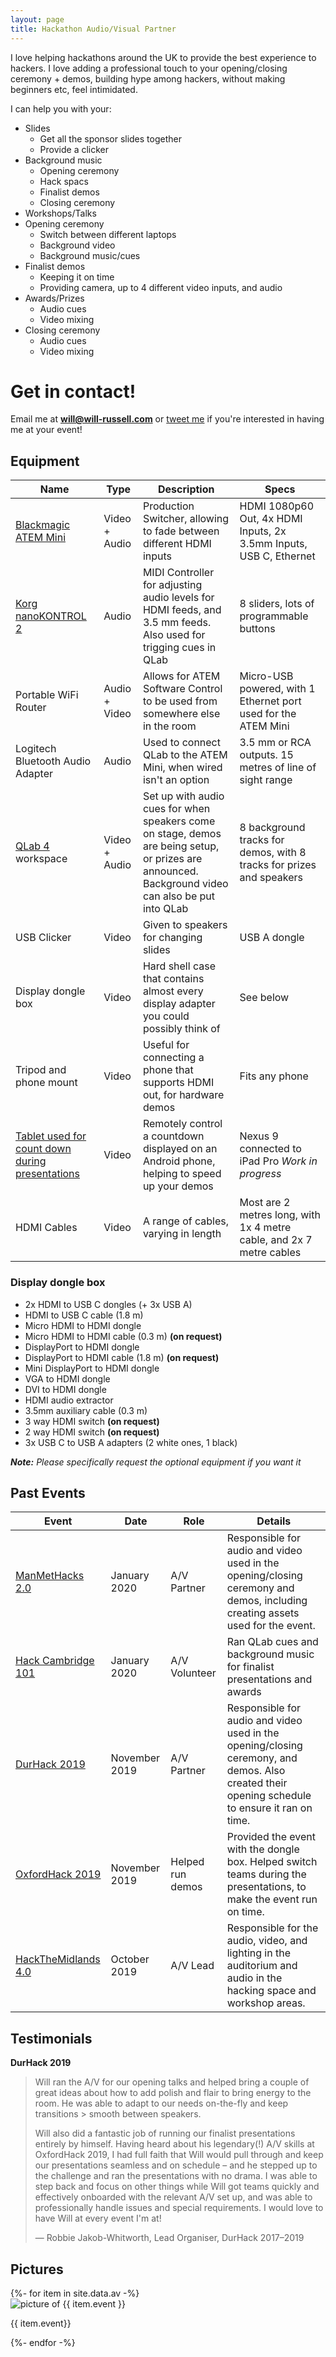 ```yaml
---
layout: page
title: Hackathon Audio/Visual Partner
---
```


I love helping hackathons around the UK to provide the best experience to hackers. I love adding a professional touch to your opening/closing ceremony + demos, building hype among hackers, without making beginners etc, feel intimidated.

I can help you with your:

* Slides
    * Get all the sponsor slides together
    * Provide a clicker
* Background music
    * Opening ceremony
    * Hack spacs
    * Finalist demos
    * Closing ceremony
* Workshops/Talks
* Opening ceremony
    * Switch between different laptops
    * Background video
    * Background music/cues
* Finalist demos
    * Keeping it on time
    * Providing camera, up to 4 different video inputs, and audio
* Awards/Prizes
    * Audio cues
    * Video mixing
* Closing ceremony
    * Audio cues
    * Video mixing
 

# Get in contact!

Email me at **[will@will-russell.com](mailto:will@will-russell.com)** or [tweet me](https://twitter.com/wrussell1999) if you're interested in having me at your event!

## Equipment

| Name | Type | Description | Specs |
|------|------|-------------|-------|
| [Blackmagic ATEM Mini](https://www.blackmagicdesign.com/uk/products/atemmini) | Video + Audio | Production Switcher, allowing to fade between different HDMI inputs | HDMI 1080p60  Out, 4x HDMI Inputs, 2x 3.5mm Inputs, USB C, Ethernet |
| [Korg nanoKONTROL 2](https://www.korg.com/uk/products/computergear/nanokontrol2/) | Audio | MIDI Controller for adjusting audio levels for HDMI feeds, and 3.5 mm feeds. Also used for trigging cues in QLab | 8 sliders, lots of programmable buttons |
| Portable WiFi Router | Audio + Video | Allows for ATEM Software Control to be used from somewhere else in the room | Micro-USB powered, with 1 Ethernet port used for the ATEM Mini |
| Logitech Bluetooth Audio Adapter | Audio | Used to connect QLab to the ATEM Mini, when wired isn't an option | 3.5 mm or RCA outputs. 15 metres of line of sight range | 
| [QLab 4](https://qlab.app/) workspace | Video + Audio | Set up with audio cues for when speakers come on stage, demos are being setup, or prizes are announced. Background video can also be put into QLab | 8 background tracks for demos, with 8 tracks for prizes and speakers |
| USB Clicker | Video | Given to speakers for changing slides | USB A dongle |
| Display dongle box | Video | Hard shell case that contains almost every display adapter you could possibly think of | See below |
| Tripod and phone mount | Video | Useful for connecting a phone that supports HDMI out, for hardware demos | Fits any phone |
| [Tablet used for count down during presentations](https://github.com/wrussell1999/hackathon-demo-timer-android) | Video | Remotely control a countdown displayed on an Android phone, helping to speed up your demos | Nexus 9 connected to iPad Pro _Work in progress_ |
| HDMI Cables | Video | A range of cables, varying in length | Most are 2 metres long, with 1x 4 metre cable, and 2x 7 metre cables |

### Display dongle box

* 2x HDMI to USB C dongles (+ 3x USB A)
* HDMI to USB C cable (1.8 m)
* Micro HDMI to HDMI dongle
* Micro HDMI to HDMI cable (0.3 m) **(on request)**
* DisplayPort to HDMI dongle
* DisplayPort to HDMI cable (1.8 m) **(on request)**
* Mini DisplayPort to HDMI dongle
* VGA to HDMI dongle
* DVI to HDMI dongle
* HDMI audio extractor
* 3.5mm auxiliary cable (0.3 m)
* 3 way HDMI switch **(on request)**
* 2 way HDMI switch **(on request)**
* 3x USB C to USB A adapters (2 white ones, 1 black)

_**Note:** Please specifically request the optional equipment if you want it_

## Past Events

| Event | Date | Role | Details |
|-------|------|------|---------|
| [ManMetHacks 2.0](https://manmethacks.com) | January 2020 | A/V Partner | Responsible for audio and video used in the opening/closing ceremony and demos, including creating assets used for the event. |
| [Hack Cambridge 101](https://hackcambridge.com) | January 2020 | A/V Volunteer | Ran QLab cues and background music for finalist presentations and awards |
| [DurHack 2019](https://durhack.com) | November 2019 | A/V Partner | Responsible for audio and video used in the opening/closing ceremony, and demos. Also created their opening schedule to ensure it ran on time. |
| [OxfordHack 2019](https://oxfordhack.co.uk) | November 2019 | Helped run demos | Provided the event with the dongle box. Helped switch teams during the presentations, to make the event run on time. |
| [HackTheMidlands 4.0](https://hackthemidlands.com) | October 2019 | A/V Lead | Responsible for the audio, video, and lighting in the auditorium and audio in the hacking space and workshop areas. |

## Testimonials

**DurHack 2019**

> Will ran the A/V for our opening talks and helped bring a couple of great ideas about how to add polish and flair to bring energy to the room. He was able to adapt to our needs on-the-fly and keep transitions > smooth between speakers.
> 
> Will also did a fantastic job of running our finalist presentations entirely by himself. Having heard about his legendary(!) A/V skills at OxfordHack 2019, I had full faith that Will would pull through and keep our presentations seamless and on schedule – and he stepped up to the challenge and ran the presentations with no drama. I was able to step back and focus on other things while Will got teams quickly and effectively onboarded with the relevant A/V set up, and was able to professionally handle issues and special requirements. I would love to have Will at every event I'm at!
>
> — Robbie Jakob-Whitworth, Lead Organiser, DurHack 2017–2019

## Pictures

<div class="av-container">
  {%- for item in site.data.av -%}
  <div class="item">
    <img class="icon" src="/img/av{{ item.img | relative_url }}" alt="picture of {{ item.event }}">
    <div class="info">
      <p class="title">{{ item.event}}</p>
    </div>
  </div>
  {%- endfor -%}
</div>
